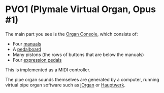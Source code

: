 # PVO1 (Plymale Virtual Organ, Opus #1)

The main part you see is the [Organ Console](https://en.wikipedia.org/wiki/Organ_console), which consists of:

* Four [manuals](https://en.wikipedia.org/wiki/Manual_(music))
* A [pedalboard](https://en.wikipedia.org/wiki/Pedal_keyboard)
* Many pistons (the rows of buttons that are below the manuals)
* Four [expression pedals](https://en.wikipedia.org/wiki/Expression_pedal)

This is implemented as a MIDI controller.

The pipe organ sounds themselves are generated by a computer, running virtual pipe organ software such as [jOrgan](https://en.wikipedia.org/wiki/JOrgan) or [Hauptwerk](https://en.wikipedia.org/wiki/Hauptwerk).

